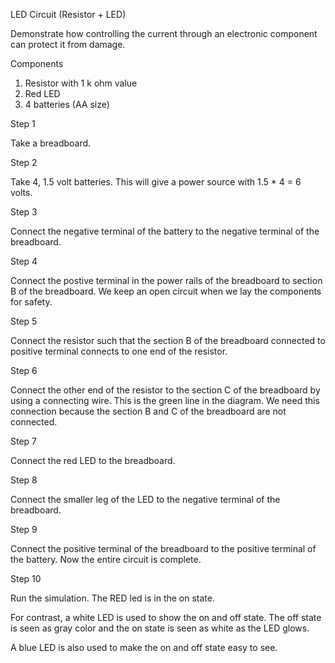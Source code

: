 LED Circuit (Resistor + LED)

Demonstrate how controlling the current through an electronic component can protect it from damage.

Components

1. Resistor with 1 k ohm value
2. Red LED
3. 4 batteries (AA size)

Step 1

Take a breadboard.

Step 2

Take 4, 1.5 volt batteries. This will give a power source with 1.5 * 4 = 6 volts.

Step 3

Connect the negative terminal of the battery to the negative terminal of the breadboard.

Step 4

Connect the postive terminal in the power rails of the breadboard to section B of the breadboard. We keep an open circuit when we lay the components for safety.

Step 5

Connect the resistor such that the section B of the breadboard connected to positive terminal connects to one end of the resistor.

Step 6

Connect the other end of the resistor to the section C of the breadboard by using a connecting wire. This is the green line in the diagram. We need this connection because the section B and C of the breadboard are not connected.

Step 7

Connect the red LED to the breadboard.

Step 8

Connect the smaller leg of the LED to the negative terminal of the breadboard.

Step 9

Connect the positive terminal of the breadboard to the positive terminal of the battery. Now the entire circuit is complete.

Step 10

Run the simulation. The RED led is in the on state.

For contrast, a white LED is used to show the on and off state. The off state is seen as gray color and the on state is seen as white as the LED glows.

A blue LED is also used to make the on and off state easy to see.